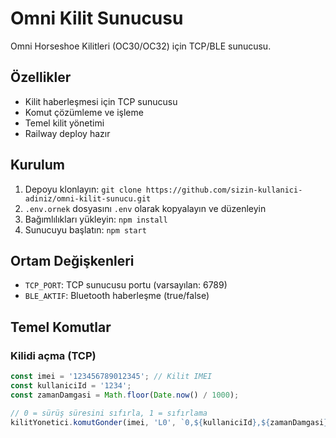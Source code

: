 # Omni Kilit Sunucusu

Omni Horseshoe Kilitleri (OC30/OC32) için TCP/BLE sunucusu.

## Özellikler

- Kilit haberleşmesi için TCP sunucusu
- Komut çözümleme ve işleme
- Temel kilit yönetimi
- Railway deploy hazır

## Kurulum

1. Depoyu klonlayın: `git clone https://github.com/sizin-kullanici-adiniz/omni-kilit-sunucu.git`
2. `.env.ornek` dosyasını `.env` olarak kopyalayın ve düzenleyin
3. Bağımlılıkları yükleyin: `npm install`
4. Sunucuyu başlatın: `npm start`

## Ortam Değişkenleri

- `TCP_PORT`: TCP sunucusu portu (varsayılan: 6789)
- `BLE_AKTIF`: Bluetooth haberleşme (true/false)

## Temel Komutlar

### Kilidi açma (TCP)
```javascript
const imei = '123456789012345'; // Kilit IMEI
const kullaniciId = '1234';
const zamanDamgasi = Math.floor(Date.now() / 1000);

// 0 = sürüş süresini sıfırla, 1 = sıfırlama
kilitYonetici.komutGonder(imei, 'L0', `0,${kullaniciId},${zamanDamgasi}`);
